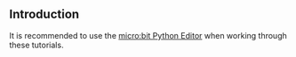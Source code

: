 ## Introduction

It is recommended to use the [micro:bit Python Editor](https://python.microbit.org/v/3) when working through these tutorials.
